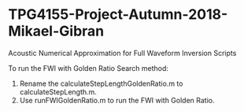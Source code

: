# TPG4155-Project-Autumn-2018-Mikael-Gibran
Acoustic Numerical Approximation for Full Waveform Inversion Scripts

To run the FWI with Golden Ratio Search method:
1. Rename the calculateStepLengthGoldenRatio.m to calculateStepLength.m. 
2. Use runFWIGoldenRatio.m to run the FWI with Golden Ratio.
